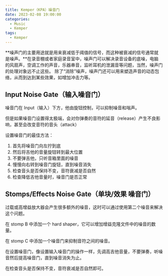 ```yaml
---
title: Kemper（KPA）噪音门
date: 2023-02-08 19:00:00
categories:
  - Music
  - Kemper
tags:
  - Kemper
---
```


**噪声门的主要用途就是用来衰减低于阈值的信号，而这种被衰减的信号通常就是噪声。**在录音棚或者家庭录音室中，噪声门可以解决录音设备的底噪，电脑的风扇声，空调工作的声音，乐器串音，监听耳机的泄漏音等问题，当然，噪声门的处理对象远不止这些。 除了“消除”噪声，噪声门还可以用来塑造声音的动态包络，从而到达到某些效果，如增加冲击力等。

<!-- more -->

## Input Noise Gate（输入噪音门）

噪音门在 Input（输入）下方，他由旋钮控制，可以抑制噪音和嗡声。

<hairy-image style="max-width: 1200px" src="https://pic.imgdb.cn/item/63e387af4757feff336de911.jpg" />

但是如果噪音门设置得太极端，会对你弹奏的音符的延音（release）产生不良影响，甚至会改变音符的音头（attack）

设置噪音门的最佳方法：

1. 首先将噪音门向左拧到底
2. 然后将吉他的音量旋钮转到最大位置
3. 不要弹吉他，只听音箱里面的噪音
4. 慢慢向右转到噪音门旋钮，直到噪音消失
5. 检查音头是否保持不变，音符衰减是否自然
6. 检查降低吉他音量时，噪音门是否正常

## Stomps/Effects Noise Gate（单块/效果 噪音门）

过载或高增益放大器会产生很多额外的噪音，这时可以通过使用第二个噪音来解决这个问题。

在 stomp B 中添加一个 hard shaper，它可以增加增益克隆文件中的噪音的数量。

<hairy-image style="max-width: 1200px" src="https://pic.imgdb.cn/item/63e3899a4757feff33710505.jpg" />

在 stomp C 中添加一个噪音门来抑制音符之间的噪音。

<hairy-image style="max-width: 1200px" src="https://pic.imgdb.cn/item/63e38a2f4757feff3371ec75.jpg" />

在设置噪音门，像设置输入噪音门的操作一样，先调高吉他音量，不要弹奏，听噪音然后提高噪音门，直到噪音消失为止。

<hairy-image style="max-width: 1200px" src="https://pic.imgdb.cn/item/63e38b1e4757feff33737929.jpg" />

在检查音头是否保持不变，音符衰减是否自然即可。